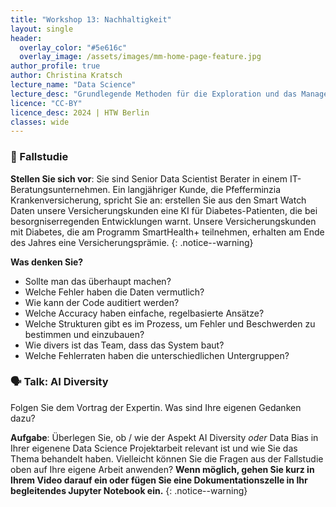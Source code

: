 ```yaml
---
title: "Workshop 13: Nachhaltigkeit"
layout: single
header:
  overlay_color: "#5e616c"
  overlay_image: /assets/images/mm-home-page-feature.jpg
author_profile: true
author: Christina Kratsch
lecture_name: "Data Science"
lecture_desc: "Grundlegende Methoden für die Exploration und das Management von Daten."
licence: "CC-BY"
licence_desc: 2024 | HTW Berlin 
classes: wide
---
```



### 🚀 Fallstudie

**Stellen Sie sich vor**: Sie sind Senior Data Scientist Berater in einem IT-Beratungsunternehmen. Ein langjähriger Kunde, die Pfefferminzia Krankenversicherung, spricht Sie an: erstellen Sie aus den Smart Watch Daten unsere Versicherungskunden eine KI für Diabetes-Patienten, die bei besorgniserregenden Entwicklungen warnt. Unsere Versicherungskunden mit Diabetes, die am Programm SmartHealth+ teilnehmen, erhalten am Ende des Jahres eine Versicherungsprämie.
{: .notice--warning} 

**Was denken Sie?**
- Sollte man das überhaupt machen?
- Welche Fehler haben die Daten vermutlich?
- Wie kann der Code auditiert werden?
- Welche Accuracy haben einfache, regelbasierte Ansätze?
- Welche Strukturen gibt es im Prozess, um Fehler und Beschwerden zu bestimmen und einzubauen?
- Wie divers ist das Team, dass das System baut?
- Welche Fehlerraten haben die unterschiedlichen Untergruppen?


### 🗣 Talk: AI Diversity

Folgen Sie dem Vortrag der Expertin. Was sind Ihre eigenen Gedanken dazu?

**Aufgabe**: Überlegen Sie, ob / wie der Aspekt AI Diversity *oder* Data Bias in Ihrer eigenene Data Science Projektarbeit relevant ist und wie Sie das Thema behandelt haben. Vielleicht können Sie die Fragen aus der Fallstudie oben auf Ihre eigene Arbeit anwenden? **Wenn möglich, gehen Sie kurz in Ihrem Video darauf ein oder fügen Sie eine Dokumentationszelle in Ihr begleitendes Jupyter Notebook ein.**
{: .notice--warning} 